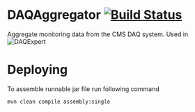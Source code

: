 # DAQAggregator [![Build Status](http://8675a782.ngrok.io/jenkins/buildStatus/icon?job=DAQAggregator)](http://6713d71a.ngrok.io/jenkins/me/my-views/view/All/job/DAQAggregator/)
Aggregate monitoring data from the CMS DAQ system. Used in ![DAQExpert](https://github.com/cmsdaq/DAQExpert)




# Deploying
To assemble runnable jar file run following command
```
mvn clean compile assembly:single
```
